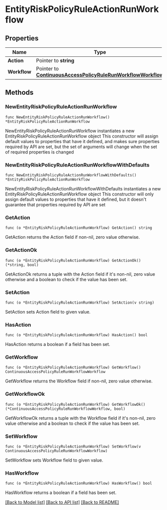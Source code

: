 # EntityRiskPolicyRuleActionRunWorkflow

## Properties

Name | Type | Description | Notes
------------ | ------------- | ------------- | -------------
**Action** | Pointer to **string** |  | [optional] 
**Workflow** | Pointer to [**ContinuousAccessPolicyRuleRunWorkflowWorkflow**](ContinuousAccessPolicyRuleRunWorkflowWorkflow.md) |  | [optional] 

## Methods

### NewEntityRiskPolicyRuleActionRunWorkflow

`func NewEntityRiskPolicyRuleActionRunWorkflow() *EntityRiskPolicyRuleActionRunWorkflow`

NewEntityRiskPolicyRuleActionRunWorkflow instantiates a new EntityRiskPolicyRuleActionRunWorkflow object
This constructor will assign default values to properties that have it defined,
and makes sure properties required by API are set, but the set of arguments
will change when the set of required properties is changed

### NewEntityRiskPolicyRuleActionRunWorkflowWithDefaults

`func NewEntityRiskPolicyRuleActionRunWorkflowWithDefaults() *EntityRiskPolicyRuleActionRunWorkflow`

NewEntityRiskPolicyRuleActionRunWorkflowWithDefaults instantiates a new EntityRiskPolicyRuleActionRunWorkflow object
This constructor will only assign default values to properties that have it defined,
but it doesn't guarantee that properties required by API are set

### GetAction

`func (o *EntityRiskPolicyRuleActionRunWorkflow) GetAction() string`

GetAction returns the Action field if non-nil, zero value otherwise.

### GetActionOk

`func (o *EntityRiskPolicyRuleActionRunWorkflow) GetActionOk() (*string, bool)`

GetActionOk returns a tuple with the Action field if it's non-nil, zero value otherwise
and a boolean to check if the value has been set.

### SetAction

`func (o *EntityRiskPolicyRuleActionRunWorkflow) SetAction(v string)`

SetAction sets Action field to given value.

### HasAction

`func (o *EntityRiskPolicyRuleActionRunWorkflow) HasAction() bool`

HasAction returns a boolean if a field has been set.

### GetWorkflow

`func (o *EntityRiskPolicyRuleActionRunWorkflow) GetWorkflow() ContinuousAccessPolicyRuleRunWorkflowWorkflow`

GetWorkflow returns the Workflow field if non-nil, zero value otherwise.

### GetWorkflowOk

`func (o *EntityRiskPolicyRuleActionRunWorkflow) GetWorkflowOk() (*ContinuousAccessPolicyRuleRunWorkflowWorkflow, bool)`

GetWorkflowOk returns a tuple with the Workflow field if it's non-nil, zero value otherwise
and a boolean to check if the value has been set.

### SetWorkflow

`func (o *EntityRiskPolicyRuleActionRunWorkflow) SetWorkflow(v ContinuousAccessPolicyRuleRunWorkflowWorkflow)`

SetWorkflow sets Workflow field to given value.

### HasWorkflow

`func (o *EntityRiskPolicyRuleActionRunWorkflow) HasWorkflow() bool`

HasWorkflow returns a boolean if a field has been set.


[[Back to Model list]](../README.md#documentation-for-models) [[Back to API list]](../README.md#documentation-for-api-endpoints) [[Back to README]](../README.md)


